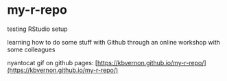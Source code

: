 # my-r-repo
testing RStudio setup

learning how to do some stuff with Github through an online workshop with some colleagues

nyantocat gif on github pages: [https://kbvernon.github.io/my-r-repo/](https://kbvernon.github.io/my-r-repo/) 